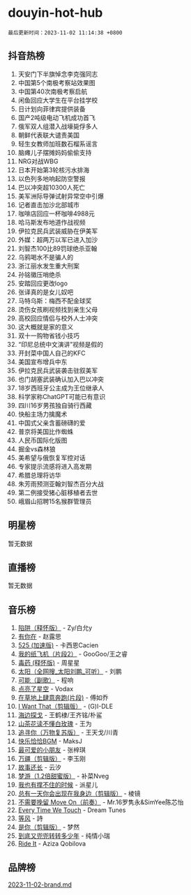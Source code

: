 # douyin-hot-hub

`最后更新时间：2023-11-02 11:14:38 +0800`

## 抖音热榜

1. 天安门下半旗悼念李克强同志
1. 中国第5个南极考察站效果图
1. 中国第40次南极考察启航
1. 闲鱼回应大学生在平台挂学校
1. 日计划向菲律宾提供装备
1. 国产2吨级电动飞机成功首飞
1. 俄军双人组潜入战壕毙俘多人
1. 朝鲜代表联大谴责美国
1. 轻生女教师加班数石榴系谣言
1. 脑瘫儿子摆摊妈妈偷偷支持
1. NRG对战WBG
1. 日本开始第3轮核污水排海
1. 以色列多地响起防空警报
1. 巴以冲突超10300人死亡
1. 美军洲际导弹试射异常空中引爆
1. 记者直击加沙北部城市
1. 咖啡店回应一杯咖啡4988元
1. 哈马斯发布地道作战视频
1. 伊拉克民兵武装威胁在伊美军
1. 外媒：超两万以军已进入加沙
1. 刘智杰100比89罚球绝杀亚翰
1. 乌鸦喝水不是骗人的
1. 浙江丽水发生重大刑案
1. 孙铭徽压哨绝杀
1. 安踏回应更改logo
1. 张译真的是女儿奴吧
1. 马特乌斯：梅西不配金球奖
1. 烫伤女孩刷视频找到亲生父母
1. 高校回应情侣与校外人士冲突
1. 这大概就是家的意义
1. 双十一购物省钱小技巧
1. “印尼总统中文演讲”视频是假的
1. 开封菜中国人自己的KFC
1. 美国宣布增兵中东
1. 伊拉克民兵武装袭击驻叙美军
1. 也门胡塞武装确认加入巴以冲突
1. 18岁西班牙公主成为王位继承人
1. 科学家称ChatGPT可能已有意识
1. 四川16岁男孩独自骑行西藏
1. 快船主场力擒魔术
1. 中国式父亲含蓄磅礴的爱
1. 普京将美国比作蜘蛛
1. 人民币国际化版图
1. 掘金vs森林狼
1. 美希望与俄恢复军控对话
1. 专家提示流感将进入高发期
1. 希腊总理将访华
1. 朱芳雨预测亚翰刘智杰百分大战
1. 第二例接受猪心脏移植者去世
1. 峨眉山招聘15名猴群管理员

## 明星榜

暂无数据

## 直播榜

暂无数据

## 音乐榜

1. [陷阱（释怀版）](https://sf6-cdn-tos.douyinstatic.com/obj/tos-cn-ve-2774/oE8C21LeZrzKLDFfQYgMzx4GAIHageG5IzayY7) - Zy/白允y
1. [有你在](https://sf3-cdn-tos.douyinstatic.com/obj/tos-cn-ve-2774/o8zImmNsI8B0yfAW5FKAB1oBhkMAlIrwsZEi1V) - 赵露思
1. [525 (加速版)](https://sf3-cdn-tos.douyinstatic.com/obj/tos-cn-ve-2774/oIfKCtqfDyP8Vc9FpAPgWMyezT6LnDT1abRwGg) - 卡西恩Cacien
1. [我的纸飞机（片段2）](https://sf3-cdn-tos.douyinstatic.com/obj/tos-cn-ve-2774/oM2ZrKcg2CD5AeRB2gkeXOFB1IxAGJdZPazYHf) - GooGoo/王之睿
1. [毒药 (释怀版)](https://sf3-cdn-tos.douyinstatic.com/obj/tos-cn-ve-2774/oYILMEAzspdZBIzy4frJNB8ZHPHWAhiwowd4Ad) - 周星星
1. [太阳（全网搜_太阳刘鹏_可听）](https://sf6-cdn-tos.douyinstatic.com/obj/tos-cn-ve-2774/ogWbyIQnlBFImVbeDocRdCIYtBHlbJXgfZMvgz) - 刘鹏
1. [可能（副歌）](https://sf6-cdn-tos.douyinstatic.com/obj/tos-cn-ve-2774/cde1731888894259b333569393c2fb51) - 程响
1. [点亮了星空](https://sf6-cdn-tos.douyinstatic.com/obj/tos-cn-ve-2774/oEeZYED0P1FUySQvtdr5u4gInbCDeBOHzBhlrM) - Vodax
1. [在草地上肆意奔跑(片段)](https://sf3-cdn-tos.douyinstatic.com/obj/tos-cn-ve-2774/8831d494742f45dabdfa8adb8b817259) - 傅如乔
1. [I Want That（剪辑版）](https://sf6-cdn-tos.douyinstatic.com/obj/tos-cn-ve-2774/ogx30GAvzMkn0gNkBOfOm9s2vANhypgIh4QtWk) - (G)I-DLE
1. [海边探戈](https://sf6-cdn-tos.douyinstatic.com/obj/tos-cn-ve-2774/os9gE0VQCGqt6VQkZDyBBYvfSDY0QFe3vVmubn) - 王鹤棣/王齐铭/朴鲨
1. [山茶花读不懂白玫瑰](https://sf3-cdn-tos.douyinstatic.com/obj/tos-cn-ve-2774/osfn8B7DktrRHEPJgPCfDbw7QDQEkwC16BxZg9) - 王为
1. [追寻你（万物复苏版）](https://sf6-cdn-tos.douyinstatic.com/obj/tos-cn-ve-2774/oYeAZJsbjIDit9APmBg8u6uDUQnHmoCf3gbo74) - 王天戈/川青
1. [快乐恰恰BGM](https://sf3-cdn-tos.douyinstatic.com/obj/tos-cn-ve-2774/07b173ca7d2f40f3ba0b97ac7fa3a44a) - MaksJ
1. [最可爱的小朋友](https://sf6-cdn-tos.douyinstatic.com/obj/tos-cn-ve-2774/5bd491c213c64a2290532a2aad71f1ac) - 张梓琪
1. [万疆（剪辑版）](https://sf3-cdn-tos.douyinstatic.com/obj/tos-cn-ve-2774/ooG7oVgFlDTelKCjCsTTobQvbdtj1BBQXnfZd8) - 李玉刚
1. [故事还长](https://sf6-cdn-tos.douyinstatic.com/obj/tos-cn-ve-2774/30a26758c8594f0ab81ac675c33ee2c5) - 云汐
1. [梦游（1.2倍甜蜜版）](https://sf6-cdn-tos.douyinstatic.com/obj/tos-cn-ve-2774/o4gyAUm8hwufoEABmwVIiQtHsFuGzAEEWtNMzo) - 补菜Nveg
1. [我也有撑不住的时候](https://sf6-cdn-tos.douyinstatic.com/obj/tos-cn-ve-2774/okmtBE1dkIBhwxeiBJeDgQnQtICZWIJUI2bjQr) - 派星儿
1. [总有一天你会出现在我身边（剪辑版）](https://sf3-cdn-tos.douyinstatic.com/obj/tos-cn-ve-2774/oMLsHwhWW7CYoAhoWB9EXUQIzNBsfAJxpAoxCU) - 棱镜
1. [不需要挽留 Move On（前奏）](https://sf6-cdn-tos.douyinstatic.com/obj/tos-cn-ve-2774/ooCBhgCCkF4nExzQL9WZSUbitfA8IsDkgQIYhe) - Mr.16罗隽永&SimYee陈芯怡
1. [Every Time We Touch](https://sf6-cdn-tos.douyinstatic.com/obj/tos-cn-ve-2774/ogN6lUKQeBBfEVhIOMikG1CcJjugxk1tztZyhP) - Dream Tunes
1. [等风](https://sf3-cdn-tos.douyinstatic.com/obj/tos-cn-ve-2774/effb204e57d04c9da7a0a4c7dfa18c9b) - 詩
1. [是你（剪辑版）](https://sf3-cdn-tos.douyinstatic.com/obj/tos-cn-ve-2774/46019dae783c4c969944217fe1cfafc4) - 梦然
1. [到底又兜兜转转多少年](https://sf6-cdn-tos.douyinstatic.com/obj/tos-cn-ve-2774/os1AQ0obZlDYZQByBsnEHx8h9OoIgCJgXeOfwt) - 纯情小瑞
1. [Ride It](https://sf6-cdn-tos.douyinstatic.com/obj/tos-cn-ve-2774/oMZDIYec6eQynQyWBQnCM11DZzkgnBPtBpD4bi) - Aziza Qobilova

## 品牌榜

[2023-11-02-brand.md](2023-11-02-brand.md)
